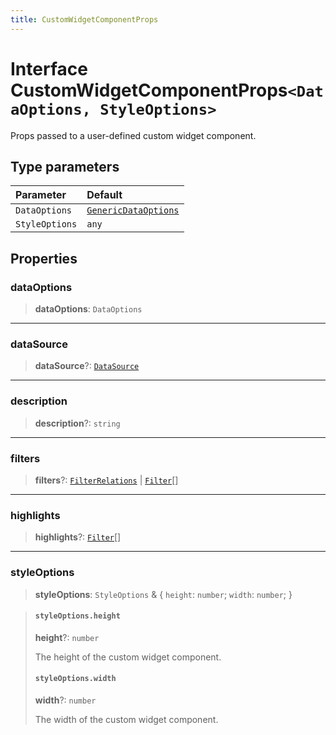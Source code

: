 ```yaml
---
title: CustomWidgetComponentProps
---
```


# Interface CustomWidgetComponentProps`<DataOptions, StyleOptions>`

Props passed to a user-defined custom widget component.

## Type parameters

| Parameter | Default |
| :------ | :------ |
| `DataOptions` | [`GenericDataOptions`](../type-aliases/type-alias.GenericDataOptions.md) |
| `StyleOptions` | `any` |

## Properties

### dataOptions

> **dataOptions**: `DataOptions`

***

### dataSource

> **dataSource**?: [`DataSource`](../../sdk-data/type-aliases/type-alias.DataSource.md)

***

### description

> **description**?: `string`

***

### filters

> **filters**?: [`FilterRelations`](../../sdk-data/interfaces/interface.FilterRelations.md) \| [`Filter`](../../sdk-data/interfaces/interface.Filter.md)[]

***

### highlights

> **highlights**?: [`Filter`](../../sdk-data/interfaces/interface.Filter.md)[]

***

### styleOptions

> **styleOptions**: `StyleOptions` & \{
  `height`: `number`;
  `width`: `number`;
 }

> #### `styleOptions.height`
>
> **height**?: `number`
>
> The height of the custom widget component.
>
> #### `styleOptions.width`
>
> **width**?: `number`
>
> The width of the custom widget component.
>
>
